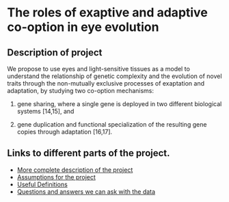# The roles of exaptive and adaptive co-option in eye evolution



## Description of project

We propose to use eyes and light-sensitive tissues as a model to understand the relationship of genetic complexity and the evolution of novel traits through the non-mutually exclusive processes of exaptation and adaptation, by studying two co-option mechanisms:

1. gene sharing, where a single gene is deployed in two different biological systems [14,15], and

2. gene duplication and functional specialization of the resulting gene copies through adaptation [16,17].


## Links to different parts of the project.

  * [More complete description of the project](EOE/proposalDescription.md)
  * [Assumptions for the project](EOE/assumptions.md)
  * [Useful Definitions](EOE/definitions.md)
  * [Questions and answers we can ask with the data](EOE/Questions/00_Questions.md)
